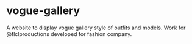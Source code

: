 # vogue-gallery
A website to display vogue gallery style of outfits and models. Work for @flclproductions developed for fashion company. 
